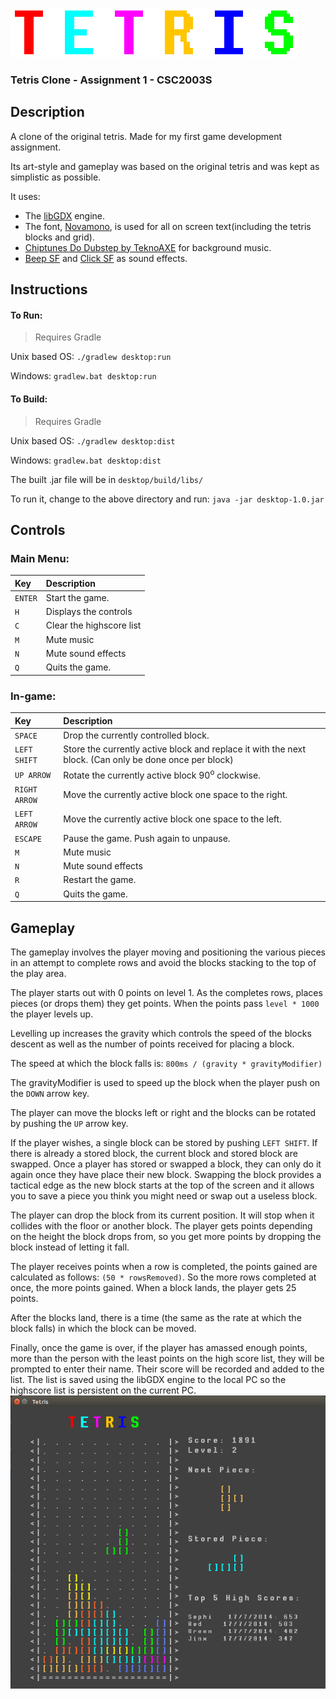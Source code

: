![Tetris](tetris.png)

### Tetris Clone - Assignment 1 - CSC2003S

## Description
A clone of the original tetris. Made for my first game development assignment.

Its art-style and gameplay was based on the original tetris and was kept as simplistic as
possible.

It uses:

 * The [libGDX](http://libgdx.badlogicgames.com/) engine.
 * The font, [Novamono](https://www.google.com/fonts/specimen/Nova+Mono), is used for all on
 screen text(including the tetris blocks and grid).
 * [Chiptunes Do Dubstep by TeknoAXE](http://teknoaxe.com/Link_Code_2.php?q=305) for background music.
 * [Beep SF](http://soundbible.com/291-Fuzzy-Beep.html) and [Click SF](http://soundbible.com/772-Button.html) as sound effects.

## Instructions
#### To Run:

> Requires Gradle

Unix based OS: `./gradlew desktop:run`

Windows: `gradlew.bat desktop:run`

#### To Build:

> Requires Gradle

Unix based OS: `./gradlew desktop:dist`

Windows: `gradlew.bat desktop:dist`

The built .jar file will be in `desktop/build/libs/`

To run it, change to the above directory and run: `java -jar desktop-1.0.jar`

## Controls

### Main Menu:

|Key            | Description|
|:--------------|:------------|
|`ENTER`        | Start the game.|
|`H`            | Displays the controls|
|`C`            | Clear the highscore list|
|`M`            | Mute music|
|`N`            | Mute sound effects|
|`Q`            | Quits the game.|


### In-game:

|Key            | Description|
|:--------------|:------------|
|`SPACE`        | Drop the currently controlled block.|
|`LEFT SHIFT`   | Store the currently active block and replace it with the next block. (Can only be done once per block)|
|`UP ARROW`     | Rotate the currently active block 90<sup>o</sup> clockwise.|
|`RIGHT ARROW`  | Move the currently active block one space to the right.|
|`LEFT ARROW`   | Move the currently active block one space to the left.|
|`ESCAPE`       | Pause the game. Push again to unpause.|
|`M`            | Mute music|
|`N`            | Mute sound effects|
|`R`            | Restart the game.|
|`Q`            | Quits the game.|


## Gameplay

The gameplay involves the player moving and positioning the various pieces in an attempt to complete
rows and avoid the blocks stacking to the top of the play area.

The player starts out with 0 points on level 1. As the completes rows, places pieces (or drops
them) they get points. When the points pass `level * 1000` the player levels up.

Levelling up increases the gravity which controls the speed of the blocks descent as well as the
number of points received for placing a block.

The speed at which the block falls is: `800ms / (gravity * gravityModifier)`

The gravityModifier is used to speed up the block when the player push on the `DOWN` arrow key.

The player can move the blocks left or right and the blocks can be rotated by pushing the `UP`
arrow key.

If the player wishes, a single block can be stored by pushing `LEFT SHIFT`. If there is already a
stored block, the current block and stored block are swapped. Once a player has stored or
swapped a block, they can only do it again once they have place their new block. Swapping the
block provides a tactical edge as the new block starts at the top of the screen and it allows
you to save a piece you think you might need or swap out a useless block.

The player can drop the block from its current position. It will stop when it collides with the
floor or another block. The player gets points depending on the height the block drops from, so
you get more points by dropping the block instead of letting it fall.

The player receives points when a row is completed, the points gained are calculated as follows:
`(50 * rowsRemoved)`. So the more rows completed at once, the more points gained. When a block
lands, the player gets 25 points.

After the blocks land, there is a time (the same as the rate at which the block falls) in which the
block can be moved.

Finally, once the game is over, if the player has amassed enough points, more than the person
with the least points on the high score list, they will be prompted to enter their name. Their
score will be recorded and added to the list. The list is saved using the libGDX engine to the
local PC so the highscore list is persistent on the current PC.
![Screenshot](screenshot1.png)
